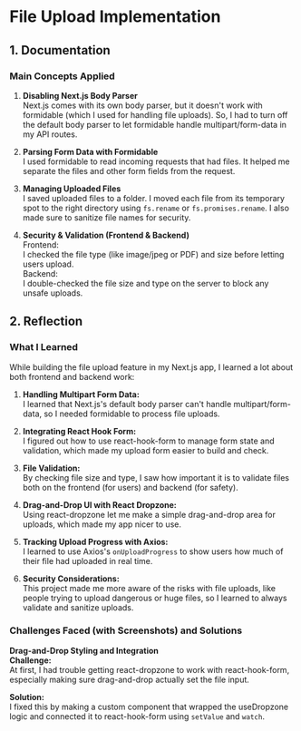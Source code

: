 # File Upload Implementation

## 1. Documentation

### Main Concepts Applied

1. **Disabling Next.js Body Parser**  
   Next.js comes with its own body parser, but it doesn't work with formidable (which I used for handling file uploads). So, I had to turn off the default body parser to let formidable handle multipart/form-data in my API routes.

2. **Parsing Form Data with Formidable**  
   I used formidable to read incoming requests that had files. It helped me separate the files and other form fields from the request.

3. **Managing Uploaded Files**  
   I saved uploaded files to a folder. I moved each file from its temporary spot to the right directory using `fs.rename` or `fs.promises.rename`. I also made sure to sanitize file names for security.

4. **Security & Validation (Frontend & Backend)**  
   Frontend:  
   I checked the file type (like image/jpeg or PDF) and size before letting users upload.  
   Backend:  
   I double-checked the file size and type on the server to block any unsafe uploads.

## 2. Reflection

### What I Learned

While building the file upload feature in my Next.js app, I learned a lot about both frontend and backend work:

1. **Handling Multipart Form Data:**  
   I learned that Next.js's default body parser can't handle multipart/form-data, so I needed formidable to process file uploads.

2. **Integrating React Hook Form:**  
   I figured out how to use react-hook-form to manage form state and validation, which made my upload form easier to build and check.

3. **File Validation:**  
   By checking file size and type, I saw how important it is to validate files both on the frontend (for users) and backend (for safety).

4. **Drag-and-Drop UI with React Dropzone:**  
   Using react-dropzone let me make a simple drag-and-drop area for uploads, which made my app nicer to use.

5. **Tracking Upload Progress with Axios:**  
   I learned to use Axios's `onUploadProgress` to show users how much of their file had uploaded in real time.

6. **Security Considerations:**  
   This project made me more aware of the risks with file uploads, like people trying to upload dangerous or huge files, so I learned to always validate and sanitize uploads.

### Challenges Faced (with Screenshots) and Solutions

**Drag-and-Drop Styling and Integration**  
**Challenge:**  
At first, I had trouble getting react-dropzone to work with react-hook-form, especially making sure drag-and-drop actually set the file input.

**Solution:**  
I fixed this by making a custom component that wrapped the useDropzone logic and connected it to react-hook-form using `setValue` and `watch`.
